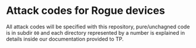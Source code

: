 # Attack codes for Rogue devices

All attack codes will be specified with this repository, pure/unchagned code is in subdir `00` and each directory represented by a number is explained in details inside our documentation provided to TP.
